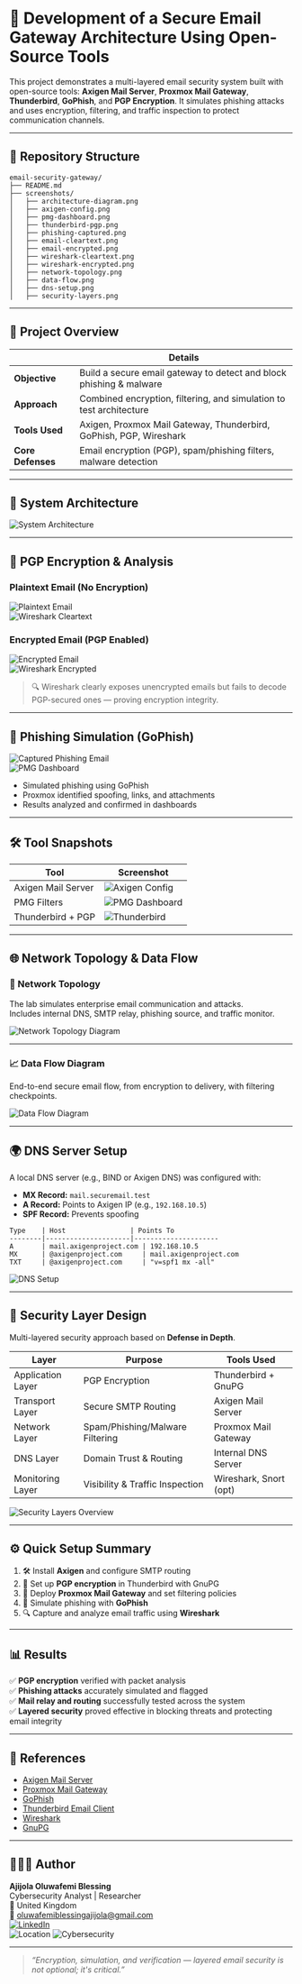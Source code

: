 # 🔐 Development of a Secure Email Gateway Architecture Using Open-Source Tools

This project demonstrates a multi-layered email security system built with open-source tools: **Axigen Mail Server**, **Proxmox Mail Gateway**, **Thunderbird**, **GoPhish**, and **PGP Encryption**. It simulates phishing attacks and uses encryption, filtering, and traffic inspection to protect communication channels.

---

## 📁 Repository Structure

```
email-security-gateway/
├── README.md
├── screenshots/
│   ├── architecture-diagram.png
│   ├── axigen-config.png
│   ├── pmg-dashboard.png
│   ├── thunderbird-pgp.png
│   ├── phishing-captured.png
│   ├── email-cleartext.png
│   ├── email-encrypted.png
│   ├── wireshark-cleartext.png
│   ├── wireshark-encrypted.png
│   ├── network-topology.png
│   ├── data-flow.png
│   ├── dns-setup.png
│   ├── security-layers.png
```

---

## 🧠 Project Overview

|                        | Details                                                                 |
|------------------------|-------------------------------------------------------------------------|
| **Objective**          | Build a secure email gateway to detect and block phishing & malware     |
| **Approach**           | Combined encryption, filtering, and simulation to test architecture     |
| **Tools Used**         | Axigen, Proxmox Mail Gateway, Thunderbird, GoPhish, PGP, Wireshark      |
| **Core Defenses**      | Email encryption (PGP), spam/phishing filters, malware detection        |

---

## 🧩 System Architecture

![System Architecture](screenshots/architecture-diagram.png)

---

## 🔐 PGP Encryption & Analysis

### Plaintext Email (No Encryption)

![Plaintext Email](screenshots/email-cleartext.png)  
![Wireshark Cleartext](screenshots/wireshark-cleartext.png)

### Encrypted Email (PGP Enabled)

![Encrypted Email](screenshots/email-encrypted.png)  
![Wireshark Encrypted](screenshots/wireshark-encrypted.png)

> 🔍 Wireshark clearly exposes unencrypted emails but fails to decode PGP-secured ones — proving encryption integrity.

---

## 🚨 Phishing Simulation (GoPhish)

![Captured Phishing Email](screenshots/phishing-captured.png)  
![PMG Dashboard](screenshots/pmg-dashboard.png)

- Simulated phishing using GoPhish
- Proxmox identified spoofing, links, and attachments
- Results analyzed and confirmed in dashboards

---

## 🛠 Tool Snapshots

| Tool               | Screenshot |
|--------------------|------------|
| Axigen Mail Server | ![Axigen Config](screenshots/axigen-config.png) |
| PMG Filters        | ![PMG Dashboard](screenshots/pmg-dashboard.png) |
| Thunderbird + PGP  | ![Thunderbird](screenshots/thunderbird-pgp.png) |

---

## 🌐 Network Topology & Data Flow

### 📡 Network Topology

The lab simulates enterprise email communication and attacks.  
Includes internal DNS, SMTP relay, phishing source, and traffic monitor.

![Network Topology Diagram](screenshots/network-topology.png)

---

### 📈 Data Flow Diagram

End-to-end secure email flow, from encryption to delivery, with filtering checkpoints.

![Data Flow Diagram](screenshots/data-flow.png)

---

## 🌍 DNS Server Setup

A local DNS server (e.g., BIND or Axigen DNS) was configured with:

- **MX Record:** `mail.securemail.test`
- **A Record:** Points to Axigen IP (e.g., `192.168.10.5`)
- **SPF Record:** Prevents spoofing

```plaintext
Type    | Host                | Points To
--------|---------------------|---------------------
A       | mail.axigenproject.com | 192.168.10.5
MX      | @axigenproject.com     | mail.axigenproject.com
TXT     | @axigenproject.com     | "v=spf1 mx -all"
```

![DNS Setup](screenshots/dns-setup.png)

---

## 🔐 Security Layer Design

Multi-layered security approach based on **Defense in Depth**.

| Layer                 | Purpose                                  | Tools Used                |
|----------------------|-------------------------------------------|---------------------------|
| Application Layer    | PGP Encryption                            | Thunderbird + GnuPG       |
| Transport Layer      | Secure SMTP Routing                       | Axigen Mail Server        |
| Network Layer        | Spam/Phishing/Malware Filtering           | Proxmox Mail Gateway      |
| DNS Layer            | Domain Trust & Routing                    | Internal DNS Server       |
| Monitoring Layer     | Visibility & Traffic Inspection           | Wireshark, Snort (opt)    |

![Security Layers Overview](screenshots/security-layers.png)

---

## ⚙️ Quick Setup Summary

1. 🛠 Install **Axigen** and configure SMTP routing  
2. 🔐 Set up **PGP encryption** in Thunderbird with GnuPG  
3. 🧱 Deploy **Proxmox Mail Gateway** and set filtering policies  
4. 🎯 Simulate phishing with **GoPhish**  
5. 🔍 Capture and analyze email traffic using **Wireshark**

---

## 📊 Results

✅ **PGP encryption** verified with packet analysis  
✅ **Phishing attacks** accurately simulated and flagged  
✅ **Mail relay and routing** successfully tested across the system  
✅ **Layered security** proved effective in blocking threats and protecting email integrity

---

## 📘 References

- [Axigen Mail Server](https://www.axigen.com/mail-server/)
- [Proxmox Mail Gateway](https://www.proxmox.com/en/proxmox-mail-gateway)
- [GoPhish](https://getgophish.com/)
- [Thunderbird Email Client](https://www.thunderbird.net/)
- [Wireshark](https://www.wireshark.org/)
- [GnuPG](https://gnupg.org/)

---

## 👨🏽‍💻 Author

**Ajijola Oluwafemi Blessing**  
Cybersecurity Analyst | Researcher  
📍 United Kingdom  
📧 oluwafemiblessingajijola@gmail.com  
[![LinkedIn](https://img.shields.io/badge/LinkedIn-Profile-blue?logo=linkedin&style=flat-square)](https://www.linkedin.com/in/ajijola-oluwafemi-ba839712a/)  
![Location](https://img.shields.io/badge/Based_in-United_Kingdom-007EC6?style=flat-square)
![Cybersecurity](https://img.shields.io/badge/Role-Cybersecurity_Analyst-success?style=flat-square)

---

> _“Encryption, simulation, and verification — layered email security is not optional; it's critical.”_

